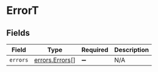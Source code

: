 # ErrorT


## Fields

| Field                                                   | Type                                                    | Required                                                | Description                                             |
| ------------------------------------------------------- | ------------------------------------------------------- | ------------------------------------------------------- | ------------------------------------------------------- |
| `errors`                                                | [errors.Errors](../../../sdk/models/errors/errors.md)[] | :heavy_minus_sign:                                      | N/A                                                     |